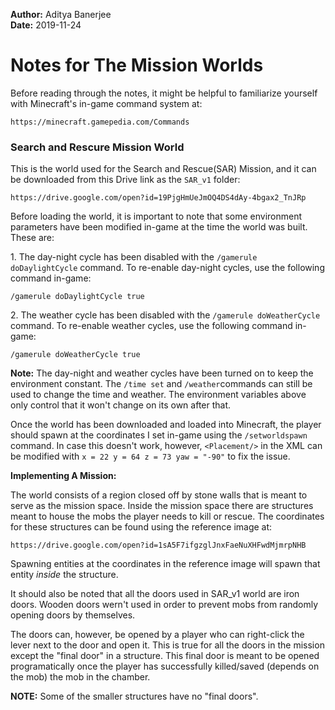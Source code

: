 **Author:** Aditya Banerjee                                                 
**Date:** 2019-11-24

# Notes for The Mission Worlds

Before reading through the notes, it might be helpful to familiarize yourself
with Minecraft's in-game command system at:

    https://minecraft.gamepedia.com/Commands

### Search and Rescure Mission World

This is the world used for the Search and Rescue(SAR) Mission, and it can
be downloaded from this Drive link as the `SAR_v1` folder:

    https://drive.google.com/open?id=19PjgHmUeJmOQ4DS4dAy-4bgax2_TnJRp 

Before loading the world, it is important to note that some environment parameters have been modified in-game at the time the world was built. These are:

1\. The day-night cycle has been disabled with the `/gamerule doDaylightCycle`
command. To re-enable day-night cycles, use the following command in-game:

    /gamerule doDaylightCycle true

2\. The weather cycle has been disabled with the `/gamerule doWeatherCycle`
command. To re-enable weather cycles, use the following command in-game:
    
    /gamerule doWeatherCycle true

**Note:** The day-night and weather cycles have been turned on to keep the
environment constant. The `/time set` and `/weather`commands can still be used
to change the time and weather. The environment variables above only control
that it won't change on its own after that.

Once the world has been downloaded and loaded into Minecraft, the player should spawn at the coordinates I set in-game using the `/setworldspawn` command. In case this doesn't work, however, `<Placement/>` in the  XML can be modified with `x = 22 y = 64 z = 73 yaw = "-90"` to fix the issue.

**Implementing A Mission:**

The world consists of a region closed off by stone walls that is meant to serve
as the mission space. Inside the mission space there are structures meant to
house the mobs the player needs to kill or rescue. The coordinates for these
structures can be found using the reference image at:

    https://drive.google.com/open?id=1sA5F7ifgzglJnxFaeNuXHFwdMjmrpNHB

Spawning entities at the coordinates in the reference image will spawn that
entity _inside_ the structure. 

It should also be noted that all the doors used in SAR_v1 world are iron doors.
Wooden doors wern't used in order to prevent mobs from randomly opening doors
by themselves. 

The doors can, however, be opened by a player who can
right-click the lever next to the door and open it. This is true for all the
doors in the mission except the "final door" in a structure. This final door is
meant to be opened programatically once the player has successfully
killed/saved (depends on the mob) the mob in the chamber.

**NOTE:** Some of the smaller structures have no "final doors".

